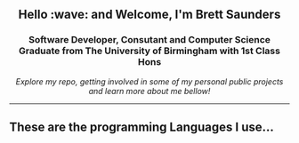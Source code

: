 <link rel="stylesheet" href="https://cdn.jsdelivr.net/gh/devicons/devicon@master/devicon.min.css">

<h2 align="center">Hello :wave: and Welcome, I'm Brett Saunders</h1>
<h3 align="center">Software Developer, Consutant and Computer Science Graduate from The University of Birmingham with 1st Class Hons</h3>

<p align="center">
  <em>Explore my repo, getting involved in some of my personal public projects and learn more about me bellow!</em>
</p>

<hr/>

<h2>These are the programming Languages I use...</h2>
<i class="devicon-java-plain-wordmark"></i>


